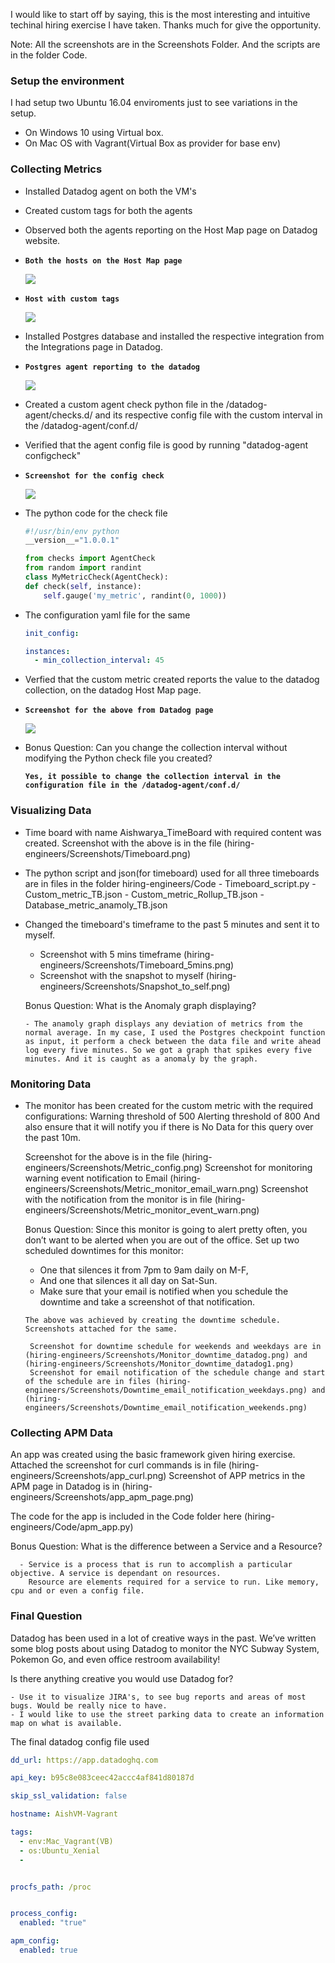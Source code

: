 I would like to start off by saying, this is the most interesting and intuitive techinal hiring exercise I have taken. Thanks much for give the opportunity.

Note: All the screenshots are in the Screenshots Folder. And the scripts are in the folder Code.

### Setup the environment

I had setup two Ubuntu 16.04 enviroments just to see variations in the setup.
  - On Windows 10 using Virtual box.
  - On Mac OS with Vagrant(Virtual Box as provider for base env)
  
  
  
### Collecting Metrics

  - Installed Datadog agent on both the VM's
  - Created custom tags for both the agents  
  - Observed both the agents reporting on the Host Map page on Datadog website.
    
  - __`Both the hosts on the Host Map page`__
    
    <img src="https://github.com/aish241093/hiring-engineers/blob/AishwaryaG_Solutions_Engineer/Screenshots/HostMap.png">
    
  - __`Host with custom tags`__
  
    <img src="https://github.com/aish241093/hiring-engineers/blob/AishwaryaG_Solutions_Engineer/Screenshots/HostMap_with_tags.png">
  
  
  - Installed Postgres database and installed the respective integration from the Integrations page in Datadog.
  
  - __`Postgres agent reporting to the datadog`__
  
    <img src="https://github.com/aish241093/hiring-engineers/blob/AishwaryaG_Solutions_Engineer/Screenshots/Database%20inegration%20-postgres.png"> 
  
  - Created a custom agent check python file in the /datadog-agent/checks.d/ and its respective config file with the custom interval in the /datadog-agent/conf.d/
  - Verified that the agent config file is good by running "datadog-agent configcheck"
    
  - __`Screenshot for the config check`__ 
    
    <img src="https://github.com/aish241093/hiring-engineers/blob/AishwaryaG_Solutions_Engineer/Screenshots/Custom_metric%20with%20interval.png">
    
  - The python code for the check file 
    ```python
    #!/usr/bin/env python
    __version__="1.0.0.1"

    from checks import AgentCheck
    from random import randint
    class MyMetricCheck(AgentCheck):
    def check(self, instance):
        self.gauge('my_metric', randint(0, 1000))
    ```
    
  - The configuration yaml file for the same
    ```yaml
    init_config:

    instances:
      - min_collection_interval: 45
    ```
    
  - Verfied that the custom metric created reports the value to the datadog collection, on the datadog Host Map page.
    
  - __`Screenshot for the above from Datadog page`__
    
    <img src="https://github.com/aish241093/hiring-engineers/blob/AishwaryaG_Solutions_Engineer/Screenshots/Custom_metric.png">
    
    
  - Bonus Question: Can you change the collection interval without modifying the Python check file you created?
      
      __`Yes, it possible to change the collection interval in the configuration file in the /datadog-agent/conf.d/`__
       
       
       
       
### Visualizing Data


  - Time board with name Aishwarya_TimeBoard with required content was created.
    Screenshot with the above is in the file (hiring-engineers/Screenshots/Timeboard.png)
  
  - The python script and json(for timeboard) used for all three timeboards are in files in the folder hiring-engineers/Code
        - Timeboard_script.py
        - Custom_metric_TB.json
        - Custom_metric_Rollup_TB.json
        - Database_metric_anamoly_TB.json
        
  - Changed the timeboard's timeframe to the past 5 minutes and sent it to myself.
      - Screenshot with 5 mins timeframe (hiring-engineers/Screenshots/Timeboard_5mins.png)
      - Screenshot with the snapshot to myself (hiring-engineers/Screenshots/Snapshot_to_self.png)

    Bonus Question: What is the Anomaly graph displaying?
    
        - The anamoly graph displays any deviation of metrics from the normal average. In my case, I used the Postgres checkpoint function as input, it perform a check between the data file and write ahead log every five minutes. So we got a graph that spikes every five minutes. And it is caught as a anomaly by the graph.

      

### Monitoring Data

  - The monitor has been created for the custom metric with the required configurations:
      Warning threshold of 500
      Alerting threshold of 800
      And also ensure that it will notify you if there is No Data for this query over the past 10m.
      
      Screenshot for the above is in the file (hiring-engineers/Screenshots/Metric_config.png)
      Screenshot for monitoring warning event notification to Email (hiring-engineers/Screenshots/Metric_monitor_email_warn.png)
      Screenshot with the notification from the monitor is in file (hiring-engineers/Screenshots/Metric_monitor_event_warn.png)
      
    Bonus Question: Since this monitor is going to alert pretty often, you don’t want to be alerted when you are out of the   office. Set up two scheduled downtimes for this monitor:

       - One that silences it from 7pm to 9am daily on M-F,
       - And one that silences it all day on Sat-Sun.
       - Make sure that your email is notified when you schedule the downtime and take a screenshot of that notification.

      
        The above was achieved by creating the downtime schedule. Screenshots attached for the same.

         Screenshot for downtime schedule for weekends and weekdays are in (hiring-engineers/Screenshots/Monitor_downtime_datadog.png) and (hiring-engineers/Screenshots/Monitor_downtime_datadog1.png)
         Screenshot for email notification of the schedule change and start of the schedule are in files (hiring-engineers/Screenshots/Downtime_email_notification_weekdays.png) and (hiring-engineers/Screenshots/Downtime_email_notification_weekends.png)
       
       
       
       
### Collecting APM Data


  An app was created using the basic framework given hiring exercise.
  Attached the screenshot for curl commands is in file (hiring-engineers/Screenshots/app_curl.png)
  Screenshot of APP metrics in the APM page in Datadog is in (hiring-engineers/Screenshots/app_apm_page.png)

  The code for the app is included in the Code folder here (hiring-engineers/Code/apm_app.py)

  Bonus Question: What is the difference between a Service and a Resource?
      
      - Service is a process that is run to accomplish a particular objective. A service is dependant on resources.
        Resource are elements required for a service to run. Like memory, cpu and or even a config file.



### Final Question


   
Datadog has been used in a lot of creative ways in the past. We’ve written some blog posts about using Datadog to monitor the NYC Subway System, Pokemon Go, and even office restroom availability!

Is there anything creative you would use Datadog for?

    - Use it to visualize JIRA's, to see bug reports and areas of most bugs. Would be really nice to have.
    - I would like to use the street parking data to create an information map on what is available.
     


The final datadog config file used
```yaml
dd_url: https://app.datadoghq.com

api_key: b95c8e083ceec42accc4af841d80187d

skip_ssl_validation: false

hostname: AishVM-Vagrant

tags:
  - env:Mac_Vagrant(VB)
  - os:Ubuntu_Xenial
  -


procfs_path: /proc


process_config:
  enabled: "true"

apm_config:
  enabled: true
```
